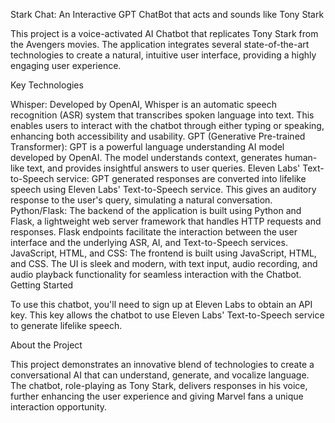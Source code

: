 Stark Chat: An Interactive GPT ChatBot that acts and sounds like Tony Stark

This project is a voice-activated AI Chatbot that replicates Tony Stark from the Avengers movies. The application integrates several state-of-the-art technologies to create a natural, intuitive user interface, providing a highly engaging user experience.

Key Technologies

Whisper: Developed by OpenAI, Whisper is an automatic speech recognition (ASR) system that transcribes spoken language into text. This enables users to interact with the chatbot through either typing or speaking, enhancing both accessibility and usability.
GPT (Generative Pre-trained Transformer): GPT is a powerful language understanding AI model developed by OpenAI. The model understands context, generates human-like text, and provides insightful answers to user queries.
Eleven Labs' Text-to-Speech service: GPT generated responses are converted into lifelike speech using Eleven Labs' Text-to-Speech service. This gives an auditory response to the user's query, simulating a natural conversation.
Python/Flask: The backend of the application is built using Python and Flask, a lightweight web server framework that handles HTTP requests and responses. Flask endpoints facilitate the interaction between the user interface and the underlying ASR, AI, and Text-to-Speech services.
JavaScript, HTML, and CSS: The frontend is built using JavaScript, HTML, and CSS. The UI is sleek and modern, with text input, audio recording, and audio playback functionality for seamless interaction with the Chatbot.
Getting Started

To use this chatbot, you'll need to sign up at Eleven Labs to obtain an API key. This key allows the chatbot to use Eleven Labs' Text-to-Speech service to generate lifelike speech.

About the Project

This project demonstrates an innovative blend of technologies to create a conversational AI that can understand, generate, and vocalize language. The chatbot, role-playing as Tony Stark, delivers responses in his voice, further enhancing the user experience and giving Marvel fans a unique interaction opportunity.
